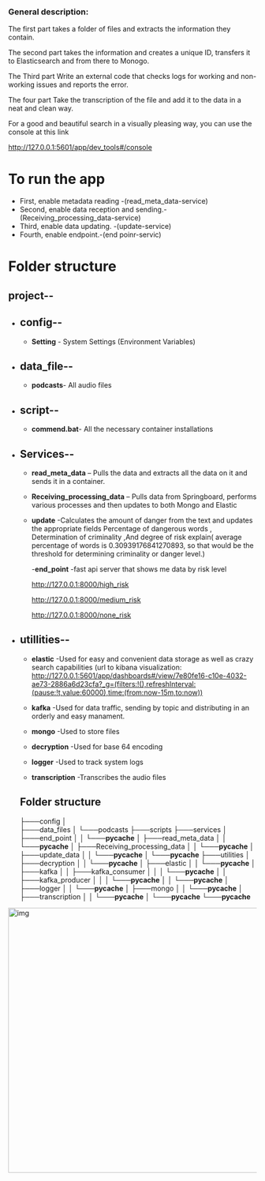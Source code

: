   ### General description:

 The first part takes a folder of files and extracts the information they contain.

The second part takes the information and creates a unique ID, transfers it to Elasticsearch and from there to Monogo.

The Third part Write an external code that checks logs for working and non-working issues and reports the error.

The four part Take the transcription of the file and add it to the data in a neat and clean way.

For a good and beautiful search in a visually pleasing way, you can use the console at this link 

http://127.0.0.1:5601/app/dev_tools#/console


# To run the app

- First, enable metadata reading -(read_meta_data-service)
- Second, enable data reception and sending.-(Receiving_processing_data-service)
- Third, enable data updating. -(update-service)
- Fourth, enable endpoint.-(end poinr-servic)




# Folder structure

## project--
- ## config--
     -  **Setting** - System Settings (Environment Variables)
  
- ## data_file--
     -   **podcasts**- All audio files
  
- ## script--
     - **commend.bat**- All the necessary container installations 

- ## Services--
   -  **read_meta_data** – Pulls the data and extracts all the data on it and sends it in a container.
     
   -  **Receiving_processing_data** – Pulls data from Springboard, performs various processes and then updates to both Mongo and Elastic
      
   -  **update** -Calculates the amount of danger from the text and updates the appropriate fields 
                  Percentage of dangerous words , Determination of criminality ,And degree of risk
                 explain( average percentage of words is 0.30939176841270893, so that would be the threshold for determining criminality or danger level.)
      
      -**end_point** -fast api server that shows me data by risk level
      
      http://127.0.0.1:8000/high_risk
      
      http://127.0.0.1:8000/medium_risk

      http://127.0.0.1:8000/none_risk  


                      

        
    
                 
                  
                   
 - ## utillities--  
     - **elastic** -Used for easy and convenient data storage as well as crazy search capabilities
         (url to kibana visualization:
       http://127.0.0.1:5601/app/dashboards#/view/7e80fe16-c10e-4032-ae73-2886a6d23cfa?_g=(filters:!(),refreshInterval:(pause:!t,value:60000),time:(from:now-15m,to:now))

     - **kafka** -Used for data traffic, sending by topic and distributing in an orderly and easy manament.
       
  
     - **mongo** -Used to store files
       
     - **decryption** -Used for base 64 encoding
  
     - **logger** -Used to track system logs

     - **transcription** -Transcribes the audio files
  
       
   ## Folder structure
  
   ├───config
│   
├───data_files
│   └───podcasts
├───scripts
├───services
│   ├───end_point
│   │   └───__pycache__
│   ├───read_meta_data
│   │   └───__pycache__
│   ├───Receiving_processing_data
│   │   └───__pycache__
│   ├───update_data
│   │   └───__pycache__
│   └───__pycache__
├───utilities
│   ├───decryption
│   │   └───__pycache__
│   ├───elastic
│   │   └───__pycache__
│   ├───kafka
│   │   ├───kafka_consumer
│   │   │   └───__pycache__
│   │   ├───kafka_producer
│   │   │   └───__pycache__
│   │   └───__pycache__
│   ├───logger
│   │   └───__pycache__
│   ├───mongo
│   │   └───__pycache__
│   ├───transcription
│   │   └───__pycache__
│   └───__pycache__
└───__pycache__



     
<img width="860" height="537" alt="img" src="https://github.com/user-attachments/assets/37421db9-4077-4e38-9f37-a79f77a8a724" />






